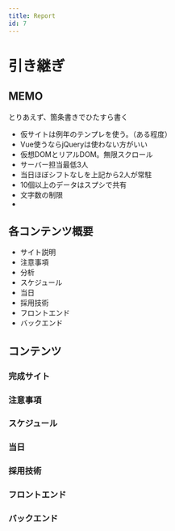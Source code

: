 ```yaml
---
title: Report
id: 7
---
```


# 引き継ぎ
## MEMO
とりあえず、箇条書きでひたすら書く
- 仮サイトは例年のテンプレを使う。（ある程度）
- Vue使うならjQueryは使わない方がいい
- 仮想DOMとリアルDOM。無限スクロール
- サーバー担当最低3人
- 当日ほぼシフトなしを上記から2人が常駐
- 10個以上のデータはスプシで共有
- 文字数の制限
- 
## 各コンテンツ概要
- サイト説明
- 注意事項
- 分析
- スケジュール
- 当日
- 採用技術
- フロントエンド
- バックエンド
## コンテンツ
### 完成サイト
### 注意事項
### スケジュール
### 当日
### 採用技術
### フロントエンド
### バックエンド
